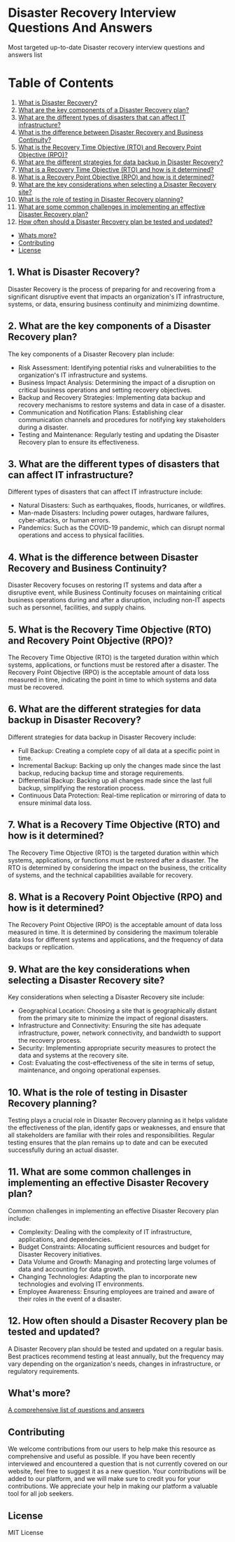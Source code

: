 # Disaster Recovery Interview Questions And Answers

Most targeted up-to-date Disaster recovery interview questions and answers list

# Table of Contents

1. [What is Disaster Recovery?](#1-what-is-disaster-recovery)
2. [What are the key components of a Disaster Recovery plan?](#2-what-are-the-key-components-of-a-disaster-recovery-plan)
3. [What are the different types of disasters that can affect IT infrastructure?](#3-what-are-the-different-types-of-disasters-that-can-affect-it-infrastructure)
4. [What is the difference between Disaster Recovery and Business Continuity?](#4-what-is-the-difference-between-disaster-recovery-and-business-continuity)
5. [What is the Recovery Time Objective (RTO) and Recovery Point Objective (RPO)?](#5-what-is-the-recovery-time-objective-rto-and-recovery-point-objective-rpo)
6. [What are the different strategies for data backup in Disaster Recovery?](#6-what-are-the-different-strategies-for-data-backup-in-disaster-recovery)
7. [What is a Recovery Time Objective (RTO) and how is it determined?](#7-what-is-a-recovery-time-objective-rto-and-how-is-it-determined)
8. [What is a Recovery Point Objective (RPO) and how is it determined?](#8-what-is-a-recovery-point-objective-rpo-and-how-is-it-determined)
9. [What are the key considerations when selecting a Disaster Recovery site?](#9-what-are-the-key-considerations-when-selecting-a-disaster-recovery-site)
10. [What is the role of testing in Disaster Recovery planning?](#10-what-is-the-role-of-testing-in-disaster-recovery-planning)
11. [What are some common challenges in implementing an effective Disaster Recovery plan?](#11-what-are-some-common-challenges-in-implementing-an-effective-disaster-recovery-plan)
12. [How often should a Disaster Recovery plan be tested and updated?](#12-how-often-should-a-disaster-recovery-plan-be-tested-and-updated)
- [Whats more?](#whats-more)
- [Contributing](#contributing)
- [License](#license)

## 1. What is Disaster Recovery?

Disaster Recovery is the process of preparing for and recovering from a significant disruptive event that impacts an organization's IT infrastructure, systems, or data, ensuring business continuity and minimizing downtime.

## 2. What are the key components of a Disaster Recovery plan?

The key components of a Disaster Recovery plan include:

- Risk Assessment: Identifying potential risks and vulnerabilities to the organization's IT infrastructure and systems.
- Business Impact Analysis: Determining the impact of a disruption on critical business operations and setting recovery objectives.
- Backup and Recovery Strategies: Implementing data backup and recovery mechanisms to restore systems and data in case of a disaster.
- Communication and Notification Plans: Establishing clear communication channels and procedures for notifying key stakeholders during a disaster.
- Testing and Maintenance: Regularly testing and updating the Disaster Recovery plan to ensure its effectiveness.

## 3. What are the different types of disasters that can affect IT infrastructure?

Different types of disasters that can affect IT infrastructure include:

- Natural Disasters: Such as earthquakes, floods, hurricanes, or wildfires.
- Man-made Disasters: Including power outages, hardware failures, cyber-attacks, or human errors.
- Pandemics: Such as the COVID-19 pandemic, which can disrupt normal operations and access to physical facilities.

## 4. What is the difference between Disaster Recovery and Business Continuity?

Disaster Recovery focuses on restoring IT systems and data after a disruptive event, while Business Continuity focuses on maintaining critical business operations during and after a disruption, including non-IT aspects such as personnel, facilities, and supply chains.

## 5. What is the Recovery Time Objective (RTO) and Recovery Point Objective (RPO)?

The Recovery Time Objective (RTO) is the targeted duration within which systems, applications, or functions must be restored after a disaster. The Recovery Point Objective (RPO) is the acceptable amount of data loss measured in time, indicating the point in time to which systems and data must be recovered.

## 6. What are the different strategies for data backup in Disaster Recovery?

Different strategies for data backup in Disaster Recovery include:

- Full Backup: Creating a complete copy of all data at a specific point in time.
- Incremental Backup: Backing up only the changes made since the last backup, reducing backup time and storage requirements.
- Differential Backup: Backing up all changes made since the last full backup, simplifying the restoration process.
- Continuous Data Protection: Real-time replication or mirroring of data to ensure minimal data loss.

## 7. What is a Recovery Time Objective (RTO) and how is it determined?

The Recovery Time Objective (RTO) is the targeted duration within which systems, applications, or functions must be restored after a disaster. The RTO is determined by considering the impact on the business, the criticality of systems, and the technical capabilities available for recovery.

## 8. What is a Recovery Point Objective (RPO) and how is it determined?

The Recovery Point Objective (RPO) is the acceptable amount of data loss measured in time. It is determined by considering the maximum tolerable data loss for different systems and applications, and the frequency of data backups or replication.

## 9. What are the key considerations when selecting a Disaster Recovery site?

Key considerations when selecting a Disaster Recovery site include:

- Geographical Location: Choosing a site that is geographically distant from the primary site to minimize the impact of regional disasters.
- Infrastructure and Connectivity: Ensuring the site has adequate infrastructure, power, network connectivity, and bandwidth to support the recovery process.
- Security: Implementing appropriate security measures to protect the data and systems at the recovery site.
- Cost: Evaluating the cost-effectiveness of the site in terms of setup, maintenance, and ongoing operational expenses.

## 10. What is the role of testing in Disaster Recovery planning?

Testing plays a crucial role in Disaster Recovery planning as it helps validate the effectiveness of the plan, identify gaps or weaknesses, and ensure that all stakeholders are familiar with their roles and responsibilities. Regular testing ensures that the plan remains up to date and can be executed successfully during an actual disaster.

## 11. What are some common challenges in implementing an effective Disaster Recovery plan?

Common challenges in implementing an effective Disaster Recovery plan include:

- Complexity: Dealing with the complexity of IT infrastructure, applications, and dependencies.
- Budget Constraints: Allocating sufficient resources and budget for Disaster Recovery initiatives.
- Data Volume and Growth: Managing and protecting large volumes of data and accounting for data growth.
- Changing Technologies: Adapting the plan to incorporate new technologies and evolving IT environments.
- Employee Awareness: Ensuring employees are trained and aware of their roles in the event of a disaster.

## 12. How often should a Disaster Recovery plan be tested and updated?

A Disaster Recovery plan should be tested and updated on a regular basis. Best practices recommend testing at least annually, but the frequency may vary depending on the organization's needs, changes in infrastructure, or regulatory requirements.

## What's more?
<a href="https://interviewplus.ai/database-administration/disaster-recovery/questions">A comprehensive list of questions and answers</a>

## Contributing
We welcome contributions from our users to help make this resource as comprehensive and useful as possible. If you have been recently interviewed and encountered a question that is not currently covered on our website, feel free to suggest it as a new question. Your contributions will be added to our platform, and we will make sure to credit you for your contributions. We appreciate your help in making our platform a valuable tool for all job seekers.

## License
MIT License
